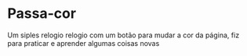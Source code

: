 # Passa-cor
Um siples relogio relogio com um botão para mudar a cor da página, fiz para praticar e aprender algumas coisas novas 
